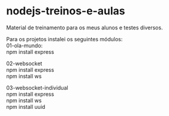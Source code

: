 # nodejs-treinos-e-aulas
 Material de treinamento para os meus alunos e testes diversos.  
  
Para os projetos instalei os seguintes módulos:  
01-ola-mundo:  
npm install express  
  
02-websocket  
npm install express  
npm install ws  
  
03-websocket-individual  
npm install express  
npm install ws  
npm install uuid  
  
  

